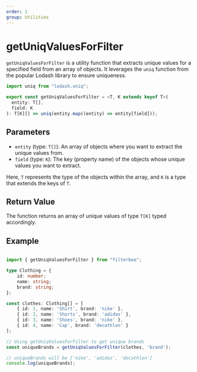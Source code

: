 ```yaml
---
order: 1
group: Utilities
---
```


# getUniqValuesForFilter

`getUniqValuesForFilter` is a utility function that extracts unique values for a specified field from an array of objects. It leverages the `uniq` function from the popular Lodash library to ensure uniqueness.

```ts
import uniq from "lodash.uniq";

export const getUniqValuesForFilter = <T, K extends keyof T>(
  entity: T[],
  field: K
): T[K][] => uniq(entity.map((entity) => entity[field]));
```

## Parameters
- `entity` (type: `T[]`): An array of objects where you want to extract the unique values from.
- `field` (type: `K`): The key (property name) of the objects whose unique values you want to extract.

Here, `T` represents the type of the objects within the array, and `K` is a type that extends the keys of `T`.

## Return Value
The function returns an array of unique values of type `T[K]` typed accordingly.

## Example

``` ts

import { getUniqValuesForFilter } from "filterbee";

type Clothing = {
    id: number;
    name: string;
    brand: string;
};

const clothes: Clothing[] = [
    { id: 1, name: 'Shirt', brand: 'nike' },
    { id: 2, name: 'Shorts', brand: 'adidas' },
    { id: 3, name: 'Shoes', brand: 'nike' },
    { id: 4, name: 'Cap', brand: 'decathlon' }
];

// Using getUniqValuesForFilter to get unique brands
const uniqueBrands = getUniqValuesForFilter(clothes, 'brand');

// uniqueBrands will be ['nike', 'adidas', 'decathlon']
console.log(uniqueBrands);
```